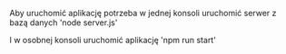 Aby uruchomić aplikację potrzeba w jednej konsoli uruchomić serwer z bazą danych
'node server.js'

I w osobnej konsoli uruchomić aplikację
'npm run start'